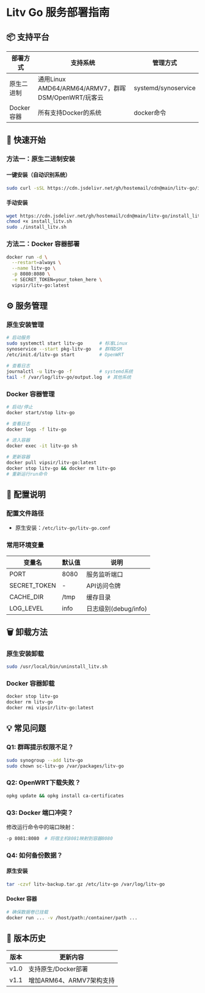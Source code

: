 # Litv Go 服务部署指南

## 📦 支持平台
| 部署方式       | 支持系统                 | 管理方式          |
|----------------|--------------------------|-------------------|
| 原生二进制      |通用Linux AMD64/ARM64/ARMV7，群晖DSM/OpenWRT/玩客云   | systemd/synoservice |
| Docker 容器    | 所有支持Docker的系统     | docker命令        |

## 🚀 快速开始

### 方法一：原生二进制安装
#### 一键安装（自动识别系统）
```bash
sudo curl -sSL https://cdn.jsdelivr.net/gh/hostemail/cdn@main/litv-go/install_litv.sh | bash
```

#### 手动安装
```bash
wget https://cdn.jsdelivr.net/gh/hostemail/cdn@main/litv-go/install_litv.sh
chmod +x install_litv.sh
sudo ./install_litv.sh
```

### 方法二：Docker 容器部署
```bash
docker run -d \
  --restart=always \
  --name litv-go \
  -p 8080:8080 \
  -e SECRET_TOKEN=your_token_here \
  vipsir/litv-go:latest
```

## ⚙️ 服务管理

### 原生安装管理
```bash
# 启动服务
sudo systemctl start litv-go      # 标准Linux
synoservice --start pkg-litv-go   # 群晖DSM
/etc/init.d/litv-go start         # OpenWRT

# 查看日志
journalctl -u litv-go -f          # systemd系统
tail -f /var/log/litv-go/output.log  # 其他系统
```

### Docker 容器管理
```bash
# 启动/停止
docker start/stop litv-go

# 查看日志
docker logs -f litv-go

# 进入容器
docker exec -it litv-go sh

# 更新容器
docker pull vipsir/litv-go:latest
docker stop litv-go && docker rm litv-go
# 重新运行run命令
```

## 🔧 配置说明

### 配置文件路径
- 原生安装：`/etc/litv-go/litv-go.conf`

### 常用环境变量
| 变量名           | 默认值   | 说明                 |
|------------------|---------|----------------------|
| PORT             | 8080    | 服务监听端口         |
| SECRET_TOKEN     | -       | API访问令牌          |
| CACHE_DIR        | /tmp    | 缓存目录             |
| LOG_LEVEL        | info    | 日志级别(debug/info) |

## 🗑️ 卸载方法

### 原生安装卸载
```bash
sudo /usr/local/bin/uninstall_litv.sh
```

### Docker 容器卸载
```bash
docker stop litv-go
docker rm litv-go
docker rmi vipsir/litv-go:latest
```

## 💡 常见问题

### Q1: 群晖提示权限不足？
```bash
sudo synogroup --add litv-go
sudo chown sc-litv-go /var/packages/litv-go
```

### Q2: OpenWRT下载失败？
```bash
opkg update && opkg install ca-certificates
```

### Q3: Docker 端口冲突？
修改运行命令中的端口映射：
```bash
-p 8081:8080  # 将宿主机8081映射到容器8080
```

### Q4: 如何备份数据？
#### 原生安装
```bash
tar -czvf litv-backup.tar.gz /etc/litv-go /var/log/litv-go
```

#### Docker 容器
```bash
# 确保数据卷已挂载
docker run ... -v /host/path:/container/path ...
```

## 📜 版本历史
| 版本   | 更新内容                     |
|--------|------------------------------|
| v1.0   | 支持原生/Docker部署          |
| v1.1   | 增加ARM64、ARMV7架构支持     |
```
